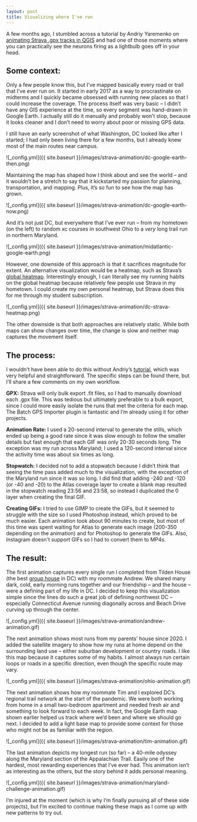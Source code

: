```yaml
---
layout: post
title: Visualizing where I've run
---
```


A few months ago, I stumbled across a tutorial by Andriy Yaremenko on [animating Strava .gpx tracks in QGIS](https://medium.com/geospatial-analytics/how-to-animate-strava-gpx-tracks-in-qgis-8a8ca6b58ebc) and had one of those moments where you can practically see the neurons firing as a lightbulb goes off in your head. 

## Some context:

Only a few people know this, but I’ve mapped basically every road or trail that I’ve ever run on. It started in early 2017 as a way to procrastinate on midterms and I quickly became obsessed with running new places so that I could increase the coverage. The process itself was very basic – I didn’t have any GIS experience at the time, so every segment was hand-drawn in Google Earth. I actually still do it manually and probably won’t stop, because it looks cleaner and I don’t need to worry about poor or missing GPS data. 

I still have an early screenshot of what Washington, DC looked like after I started; I had only been living there for a few months, but I already knew most of the main routes near campus. 

![_config.yml]({{ site.baseurl }}/images/strava-animation/dc-google-earth-then.png)

Maintaining the map has shaped how I think about and see the world – and it wouldn’t be a stretch to say that it kickstarted my passion for planning, transportation, and mapping. Plus, it’s so fun to see how the map has grown.

![_config.yml]({{ site.baseurl }}/images/strava-animation/dc-google-earth-now.png)

And it’s not just DC, but everywhere that I’ve ever run – from my hometown (on the left) to random xc courses in southwest Ohio to a *very* long trail run in northern Maryland. 

![_config.yml]({{ site.baseurl }}/images/strava-animation/midatlantic-google-earth.png)

However, one downside of this approach is that it sacrifices magnitude for extent. An alternative visualization would be a heatmap, such as Strava’s [global heatmap](https://www.strava.com/heatmap#10.06/-77.25413/38.92162/hot/run). Interestingly enough, I can literally see my running habits on the global heatmap because relatively few people use Strava in my hometown. I could create my own personal heatmap, but Strava does this for me through my student subscription.

![_config.yml]({{ site.baseurl }}/images/strava-animation/dc-strava-heatmap.png)

The other downside is that both approaches are relatively static. While both maps can show changes over time, the change is slow and neither map captures the movement itself.

## The process: 

I wouldn’t have been able to do this without Andriy’s [tutorial](https://medium.com/geospatial-analytics/how-to-animate-strava-gpx-tracks-in-qgis-8a8ca6b58ebc), which was very helpful and straightforward. The specific steps can be found there, but I’ll share a few comments on my own workflow.

**GPX:** Strava will only bulk export .fit files, so I had to manually download each .gpx file. This was tedious but ultimately preferable to a bulk export, since I could more easily isolate the runs that met the criteria for each map. The Batch GPS Importer plugin is fantastic and I’m already using it for other projects. 

**Animation Rate:** I used a 20-second interval to generate the stills, which ended up being a good rate since it was slow enough to follow the smaller details but fast enough that each GIF was only 20-30 seconds long. The exception was my run across Maryland; I used a 120-second interval since the activity time was about six times as long. 

**Stopwatch:** I decided not to add a stopwatch because I didn’t think that seeing the time pass added much to the visualization, with the exception of the Maryland run since it was so long. I did find that adding -240 and -120 (or -40 and -20) to the Atlas coverage layer to create a blank map resulted in the stopwatch reading 23:56 and 23:58, so instead I duplicated the 0 layer when creating the final GIF.

**Creating GIFs:** I tried to use GIMP to create the GIFs, but it seemed to struggle with the size so I used Photoshop instead, which proved to be much easier. Each animation took about 90 minutes to create, but most of this time was spent waiting for Atlas to generate each image (200-350 depending on the animation) and for Photoshop to generate the GIFs. Also, Instagram doesn't support GIFs so I had to convert them to MP4s.

## The result: 

The first animation captures every single run I completed from Tilden House (the best [group house](https://ggwash.org/view/64965/so-you-think-youre-a-washington-dc-group-house-veteran) in DC) with my roommate Andrew. We shared many dark, cold, early morning runs together and our friendship – and the house – were a defining part of my life in DC. I decided to keep this visualization simple since the lines do such a great job of defining northwest DC – especially Connecticut Avenue running diagonally across and Beach Drive curving up through the center. 

![_config.yml]({{ site.baseurl }}/images/strava-animation/andrew-animation.gif)

The next animation shows most runs from my parents’ house since 2020. I added the satellite imagery to show how my runs at home depend on the surrounding land use – either suburban development or country roads. I like this map because it captures some of my habits. I almost always run certain loops or roads in a specific direction, even though the specific route may vary.

![_config.yml]({{ site.baseurl }}/images/strava-animation/ohio-animation.gif)

The next animation shows how my roommate Tim and I explored DC’s regional trail network at the start of the pandemic. We were both working from home in a small two-bedroom apartment and needed fresh air and something to look forward to each week. In fact, the Google Earth map shown earlier helped us track where we’d been and where we should go next. I decided to add a light base map to provide some context for those who might not be as familiar with the region.

![_config.yml]({{ site.baseurl }}/images/strava-animation/tim-animation.gif)

The last animation depicts my longest run (so far) – a 40-mile odyssey along the Maryland section of the Appalachian Trail. Easily one of the hardest, most rewarding experiences that I’ve ever had. This animation isn’t as interesting as the others, but the story behind it adds personal meaning.

![_config.yml]({{ site.baseurl }}/images/strava-animation/maryland-challenge-animation.gif)

I’m injured at the moment (which is why I’m finally pursuing all of these side projects), but I’m excited to continue making these maps as I come up with new patterns to try out. 